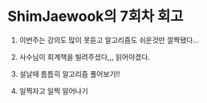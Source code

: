 # ShimJaewook의 7회차 회고

1. 이번주는 강의도 많이 못듣고 알고리즘도 쉬운것만 깔짝됐다... 

2. 사수님이 회계책을 빌려주셨다,,, 읽어야겠다.

3. 설날때 틈틈히 알고리즘 풀어보기!!

4. 일찍자고 일찍 알어나기

